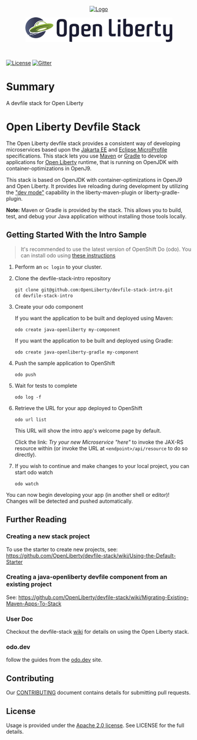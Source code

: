 <!-- PROJECT LOGO -->

<p align="center">
  <a href="https://openliberty.io/">
    <img src="https://openliberty.io/img/spaceship.svg" alt="Logo">
  </a>
</p>
<p align="center">
  <a href="https://openliberty.io/">
    <img src="https://github.com/OpenLiberty/open-liberty/blob/master/logos/logo_horizontal_light_navy.png" alt="title" width="400">
  </a>
</p>
<br />


[![License](https://img.shields.io/badge/License-ASL%202.0-green.svg)](https://opensource.org/licenses/Apache-2.0)
[![Gitter](https://badges.gitter.im/OpenLiberty/developer-experience.svg)](https://gitter.im/OpenLiberty/developer-experience)

# Summary

A devfile stack for Open Liberty

# Open Liberty Devfile Stack

The Open Liberty devfile stack provides a consistent way of developing microservices based upon the [Jakarta EE](https://jakarta.ee/) and [Eclipse MicroProfile](https://microprofile.io) specifications. This stack lets you use [Maven](https://maven.apache.org) or [Gradle](https://gradle.org/) to develop applications for [Open Liberty](https://openliberty.io) runtime, that is running on OpenJDK with container-optimizations in OpenJ9.

This stack is based on OpenJDK with container-optimizations in OpenJ9 and Open Liberty. It provides live reloading during development by utilizing the ["dev mode"](https://openliberty.io/blog/2021/02/18/dev-mode-container-liberty-maven-gradle-plugins.html) capability in the liberty-maven-plugin or liberty-gradle-plugin.  

**Note:** Maven or Gradle is provided by the stack. This allows you to build, test, and debug your Java application without installing those tools locally.

## Getting Started With the Intro Sample

> It's recommended to use the latest version of OpenShift Do (odo). You can install odo using [these instructions](https://odo.dev/docs/getting-started/installation)

1. Perform an `oc login` to your cluster.

1. Clone the devfile-stack-intro repository

    ```shell
    git clone git@github.com:OpenLiberty/devfile-stack-intro.git
    cd devfile-stack-intro
    ```

1. Create your odo component

   If you want the application to be built and deployed using Maven:

    ```shell
    odo create java-openliberty my-component
    ```

   If you want the application to be built and deployed using Gradle:

    ```shell
    odo create java-openliberty-gradle my-component
    ```

1. Push the sample application to OpenShift

    ```shell
    odo push
    ```
1. Wait for tests to complete

    ```shell
    odo log -f
    ```

1. Retrieve the URL for your app deployed to OpenShift

    ```shell
    odo url list
    ```

    This URL will show the intro app's welcome page by default.  

   Click the link:  *Try your new Microservice "here"* to invoke the JAX-RS resource within (or invoke the URL at `<endpoint>/api/resource` to do so directly).

1. If you wish to continue and make changes to your local project, you can start odo watch

    ```shell
    odo watch
    ```

You can now begin developing your app (in another shell or editor)! Changes will be detected and pushed automatically.

## Further Reading

### Creating a new stack project

To use the starter to create new projects, see: https://github.com/OpenLiberty/devfile-stack/wiki/Using-the-Default-Starter

### Creating a java-openliberty devfile component from an existing project

See:  https://github.com/OpenLiberty/devfile-stack/wiki/Migrating-Existing-Maven-Apps-To-Stack

### User Doc

Checkout the devfile-stack [wiki](https://github.com/OpenLiberty/devfile-stack/wiki) for details on using the Open Liberty stack.

### odo.dev

 follow the guides from the [odo.dev](https://odo.dev) site.


## Contributing

Our [CONTRIBUTING](https://github.com/OpenLiberty/devfile-stack/blob/main/CONTRIBUTING.md) document contains details for submitting pull requests.

## License

Usage is provided under the [Apache 2.0 license](https://opensource.org/licenses/Apache-2.0).  See LICENSE for the full details.
